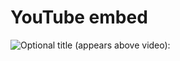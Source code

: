 <!-- 
Title: YouTube embed
Author: Nathan Hollows
ID: 1 (same as the filename, sans extension)
-->

# YouTube embed

![Optional title (appears above video):](https://www.youtube.com/watch?v=dQw4w9WgXcQ)
